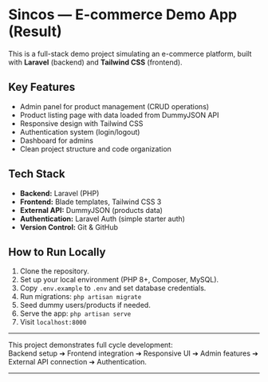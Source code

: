 # Sincos — E-commerce Demo App  (Result)

This is a full-stack demo project simulating an e-commerce platform, built with **Laravel** (backend) and **Tailwind CSS** (frontend).

## Key Features
- Admin panel for product management (CRUD operations)
- Product listing page with data loaded from DummyJSON API
- Responsive design with Tailwind CSS
- Authentication system (login/logout)
- Dashboard for admins
- Clean project structure and code organization

## Tech Stack
- **Backend:** Laravel (PHP)
- **Frontend:** Blade templates, Tailwind CSS 3
- **External API:** DummyJSON (products data)
- **Authentication:** Laravel Auth (simple starter auth)
- **Version Control:** Git & GitHub

## How to Run Locally
1. Clone the repository.
2. Set up your local environment (PHP 8+, Composer, MySQL).
3. Copy `.env.example` to `.env` and set database credentials.
4. Run migrations: `php artisan migrate`
5. Seed dummy users/products if needed.
6. Serve the app: `php artisan serve`
7. Visit `localhost:8000`

---

This project demonstrates full cycle development:  
Backend setup ➔ Frontend integration ➔ Responsive UI ➔ Admin features ➔ External API connection ➔ Authentication.

---




